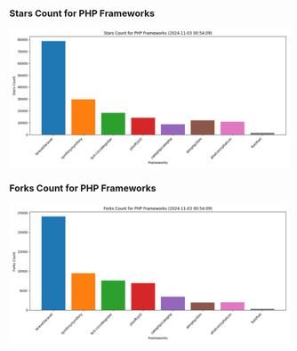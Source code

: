 ### Stars Count for PHP Frameworks

![Stars Chart](./archive/charts/20241103005409_stars_count.png)

### Forks Count for PHP Frameworks

![Forks Chart](./archive/charts/20241103005409_forks_count.png)

